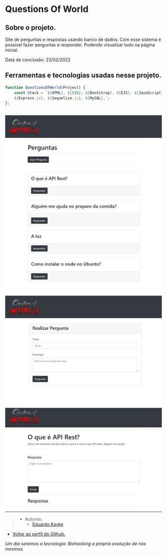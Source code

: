 # Questions Of World

## Sobre o projeto.
Site de perguntas e respostas usando banco de dados. Com esse sistema é possível fazer perguntas e responder. Podendo visualizar tudo na página inicial.

Data de conclusão: 23/02/2022

## Ferramentas e tecnologias usadas nesse projeto.
```js    
function QuestionsOfWorld(Project) {
    const Stack = `${HTML}, ${CSS}, ${Bootstrap}, ${EJS}, ${JavaScript}, ${Node.js}, 
    ${Express.js}, ${Sequelize.js}, ${MySQL},`;
};

``` 
<br>

<div align="center">

<img src="public/source/img/readme.png" alt="Questions Of World" width="800"/>

</div>

---

> - Autores: 
>   - [Eduardo Kayke](https://github.com/EduardoKayke "Perfil do Eduardo")

- [Voltar ao perfil do Github.](https://github.com/EduardoKayke "Perfil do Eduardo")

_Um dia seremos a tecnologia. Biohacking a própria evolução de nós mesmos._